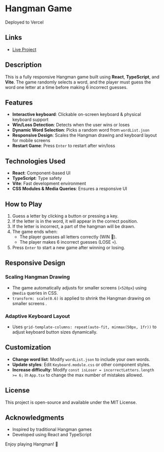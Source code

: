 # Hangman Game

Deployed to Vercel

## Links

- [Live Project](https://hangman-zeta-drab.vercel.app/)

## Description

This is a fully responsive Hangman game built using **React**, **TypeScript**, and **Vite**. The game randomly selects a word, and the player must guess the word one letter at a time before making 6 incorrect guesses.

## Features

- **Interactive keyboard**: Clickable on-screen keyboard & physical keyboard support
- **Win/Loss Detection**: Detects when the user wins or loses
- **Dynamic Word Selection**: Picks a random word from `wordList.json`
- **Responsive Design**: Scales the Hangman drawing and keyboard layout for mobile screens
- **Restart Game**: Press `Enter` to restart after win/loss

## Technologies Used

- **React**: Component-based UI
- **TypeScript**: Type safety
- **Vite**: Fast development environment
- **CSS Modules & Media Queries**: Ensures a responsive UI

## How to Play

1. Guess a letter by clicking a button or pressing a key.
2. If the letter is in the word, it will appear in the correct position.
3. If the letter is incorrect, a part of the hangman will be drawn.
4. The game ends when:
   - The player guesses all letters correctly (WIN 🎉).
   - The player makes 6 incorrect guesses (LOSE 💀).
5. Press `Enter` to start a new game after winning or losing.

## Responsive Design

### **Scaling Hangman Drawing**

- The game automatically adjusts for smaller screens (`<520px`) using `@media` queries in CSS.
- `transform: scale(0.6)` is applied to shrink the Hangman drawing on smaller screens .

### **Adaptive Keyboard Layout**

- Uses `grid-template-columns: repeat(auto-fit, minmax(50px, 1fr))` to adjust keyboard button sizes dynamically.

## Customization

- **Change word list**: Modify `wordList.json` to include your own words.
- **Update styles**: Edit `Keyboard.module.css` or other component styles.
- **Increase difficulty**: Modify `const isLoser = incorrectLetters.length >= 6;` in `App.tsx` to change the max number of mistakes allowed.

## License

This project is open-source and available under the MIT License.

## Acknowledgments

- Inspired by traditional Hangman games
- Developed using React and TypeScript

Enjoy playing Hangman! 🚀
